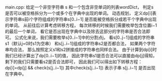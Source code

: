 main.cpp:
给定一个非空字符串 s 和一个包含非空单词的列表wordDict，
判定s是否可以被空格拆分为一个或多个在字典中出现的单词。
动态规划，
定义dp[i]表示字符串s前i个字符组成的字符串s[0..i−1] 
是否能被空格拆分成若干个字典中出现的单词。
从前往后计算考虑转移方程，
每次转移的时候我们需要枚举包含位置i−1的最后一个单词，
看它是否出现在字典中以及除去这部分的字符串是否合法即可。
公式化来说，我们需要枚举s[0..i−1]中的分割点j，
看s[0..j−1]组成的字符串s1（默认j=0时s1为空串）
和s[j..i−1]组成的字符串s2是否都合法，
如果两个字符串均合法，
那么按照定义s1和s2拼接成的字符串也同样合法。
由于计算到dp[i]时我们已经计算出了dp[0..i−1]的值，
因此字符串s1是否合法可以直接由dp[j]得知，
剩下的我们只需要看s2是否合法即可，
因此我们可以得出如下转移方程：
dp[i]=dp[j] && check(s[j..i−1])
其中check(s[j..i−1]) 表示子串 s[j..i−1] 是否出现在字典中。
